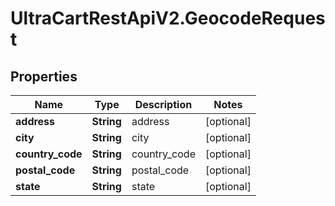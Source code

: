 # UltraCartRestApiV2.GeocodeRequest

## Properties
Name | Type | Description | Notes
------------ | ------------- | ------------- | -------------
**address** | **String** | address | [optional] 
**city** | **String** | city | [optional] 
**country_code** | **String** | country_code | [optional] 
**postal_code** | **String** | postal_code | [optional] 
**state** | **String** | state | [optional] 



